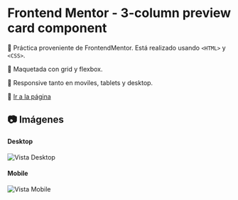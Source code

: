 # Frontend Mentor - 3-column preview card component

:pushpin: Práctica proveniente de FrontendMentor. Está realizado usando `<HTML>` y `<CSS>`.

:pushpin: Maquetada con grid y flexbox.

:pushpin: Responsive tanto en moviles, tablets y desktop.

:link: <a href="https://3columnpreview-carlosmartedev.netlify.app" target="_BLANK" title="¡Ir!">Ir a la página</a>


## :camera: Imágenes

#### Desktop

![Vista Desktop](https://i.postimg.cc/XNFSR9S1/threecard.png "Desktop")

#### Mobile

![Vista Mobile](https://i.postimg.cc/jdb0tCRx/threecard2.png "Mobile")
